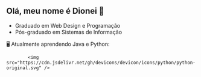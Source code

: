 ## Olá, meu nome é Dionei 👋
 - Graduado em Web Design e Programação
 - Pós-graduado em Sistemas de Informação
 
  🖥️ Atualmente aprendendo Java e Python:
  
  
            <img src="https://cdn.jsdelivr.net/gh/devicons/devicon/icons/python/python-original.svg" />
          

            
          
           
          
          
          

